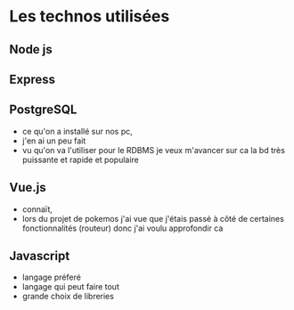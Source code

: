 # Les technos utilisées

## Node js


## Express 


## PostgreSQL
- ce qu'on a installé sur nos pc, 
- j'en ai un peu fait
- vu qu'on va l'utiliser pour le RDBMS je veux m'avancer sur ca
la bd très puissante et rapide et populaire

## Vue.js
- connaït, 
- lors du projet de pokemos j'ai vue que j'étais passé à côté de certaines fonctionnalités (routeur) donc j'ai voulu approfondir ca

## Javascript 
- langage préferé
- langage qui peut faire tout
- grande choix de libreries